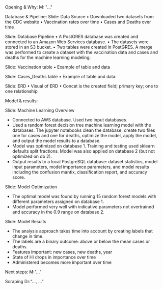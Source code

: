 Opening & Why:
M: "..."

Database & Pipeline:
Slide: Data Source
•	Downloaded two datasets from the CDC website
•	Vaccination rates over time
•	Cases and Deaths over time

Slide: Database Pipeline
•	A PostGRES database was created and connected to an Amazon Web Services database. 
•	The datasets were stored in an S3 bucket.
•	Two tables were created in PostGRES. A merge was performed to create a dataset with the vaccination data and cases and deaths for the machine learning modeling.

Slide: Vaccination table
•	Example of table and data

Slide: Cases_Deaths table
•	Example of table and data

Slide: ERD 
•	Visual of ERD
•	Concat is the created field; primary key; one to one relationship

Model & results:

Slide:  Machine Learning Overview

- Connected to AWS database.  Used two input databases.
- Used a random forest decision tree machine learning model with the databases.  The jupyter notebooks clean the database, create two files one for cases and one for deaths, optimize the model, apply the model, and output the model results to a database.
- Model was optimized on database 1.  Training and testing used sklearn defaults split fractions.  Model was also applied on database 2 (but not optimized on db 2).
- Output results to a local PostgreSQL database:  dataset statistics, model input parameters, model importance parameters, and model results including the confusion mantix, classification report, and accuracy score.

Slide:  Model Optimization

- The optimal model was found by running 15 random forest models with different parameters assigned on database 1.
- Model performed very well with indicative parameters not overtrained and accuracy in the 0.9 range on database 2.

Slide:  Model Results

- The analysis approach takes time into account by creating labels that change in time.  
- The labels are a binary outcome:  above or below the mean cases or deaths.
- Features important:  new cases, new deaths, year
- State of HI drops in importance over time
- Administered becomes more important over time

Next steps:
M:"..."

Scraping
Dr:"..., ..."
